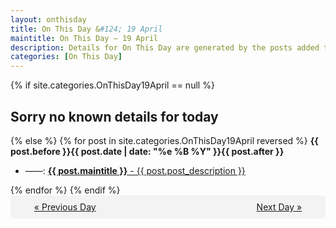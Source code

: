 ```yaml
---
layout: onthisday
title: On This Day &#124; 19 April
maintitle: On This Day — 19 April
description: Details for On This Day are generated by the posts added to the website so the content is subject to changes/updates over time.
categories: [On This Day]
---
```


{% if site.categories.OnThisDay19April == null %}
<h2>Sorry no known details for today</h2>
{% else %}
{% for post in site.categories.OnThisDay19April reversed %}
<strong>{{ post.before }}{{ post.date | date: "%e %B %Y" }}{{ post.after }}</strong>
<ul>
<li> ——: <a class="{{ post.class }}" href="{{ post.url }}"><strong>{{ post.maintitle }}</strong> - {{ post.post_description }}</a></li>
</ul>
{% endfor %}
{% endif %}
<br />
<div style="background-color: #f3f3f3; padding: 10px; border-radius: 5px; text-align: center; display: flex; justify-content: space-evenly;">
<a href="/onthisday/04/04-18">« Previous Day</a>
<span style="visibility:hidden;">[ Visit Leap Year February 29 ]</span>
<a href="/onthisday/04/04-20">Next Day »</a>
</div>
